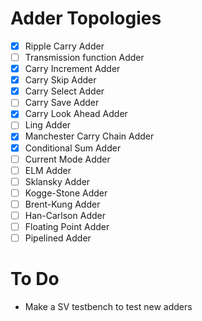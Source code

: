 # Adder Topologies

- [x] Ripple Carry Adder
- [ ] Transmission function Adder
- [x] Carry Increment Adder
- [x] Carry Skip Adder
- [x] Carry Select Adder
- [ ] Carry Save Adder
- [x] Carry Look Ahead Adder
- [ ] Ling Adder
- [x] Manchester Carry Chain Adder
- [x] Conditional Sum Adder
- [ ] Current Mode Adder
- [ ] ELM Adder
- [ ] Sklansky Adder
- [ ] Kogge-Stone Adder
- [ ] Brent-Kung Adder
- [ ] Han-Carlson Adder
- [ ] Floating Point Adder
- [ ] Pipelined Adder

# To Do
- Make a SV testbench to test new adders
